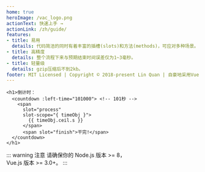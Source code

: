 ```yaml
---
home: true
heroImage: /vac_logo.png
actionText: 快速上手 →
actionLink: /zh/guide/
features:
- title: 易用
  details: 代码简洁的同时有着丰富的插槽(slots)和方法(methods)，可应对多种场景。
- title: 高精度
  details: 整个流程下来与预期结束时间误差仅为1~3毫秒。
- title: 轻量级
  details: gzip压缩后不到2kb。
footer: MIT Licensed | Copyright © 2018-present Lin Quan | 自豪地采用Vuepress
---
```

<template>
<ClientOnly>
<h1>倒计时：
  <countdown :left-time="101000"> <!-- 101秒 -->
    <span
      slot="process"
      slot-scope="{ timeObj }">
        {{ timeObj.ceil.s }}
      </span>
      <span slot="finish">干完!</span>
  </countdown>
</h1>
</ClientOnly>
</template>

``` vue
<h1>倒计时：
  <countdown :left-time="101000"> <!-- 101秒 -->
    <span
      slot="process"
      slot-scope="{ timeObj }">
        {{ timeObj.ceil.s }}
      </span>
      <span slot="finish">干完!</span>
  </countdown>
</h1>
```

::: warning 注意
请确保你的 Node.js 版本 >= 8，<br>
Vue.js 版本 >= 3.0+。
:::
